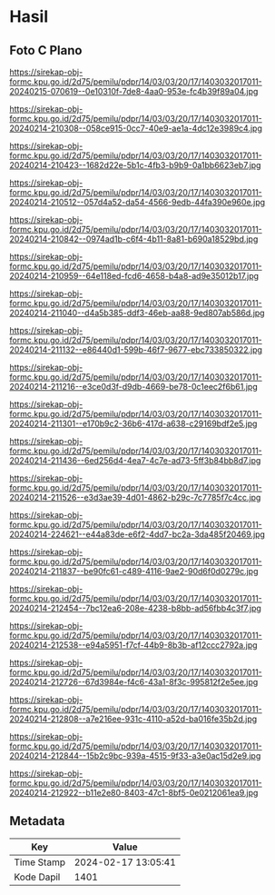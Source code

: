 # Hasil

## Foto C Plano

https://sirekap-obj-formc.kpu.go.id/2d75/pemilu/pdpr/14/03/03/20/17/1403032017011-20240215-070619--0e10310f-7de8-4aa0-953e-fc4b39f89a04.jpg

https://sirekap-obj-formc.kpu.go.id/2d75/pemilu/pdpr/14/03/03/20/17/1403032017011-20240214-210308--058ce915-0cc7-40e9-ae1a-4dc12e3989c4.jpg

https://sirekap-obj-formc.kpu.go.id/2d75/pemilu/pdpr/14/03/03/20/17/1403032017011-20240214-210423--1682d22e-5b1c-4fb3-b9b9-0a1bb6623eb7.jpg

https://sirekap-obj-formc.kpu.go.id/2d75/pemilu/pdpr/14/03/03/20/17/1403032017011-20240214-210512--057d4a52-da54-4566-9edb-44fa390e960e.jpg

https://sirekap-obj-formc.kpu.go.id/2d75/pemilu/pdpr/14/03/03/20/17/1403032017011-20240214-210842--0974ad1b-c6f4-4b11-8a81-b690a18529bd.jpg

https://sirekap-obj-formc.kpu.go.id/2d75/pemilu/pdpr/14/03/03/20/17/1403032017011-20240214-210959--64e118ed-fcd6-4658-b4a8-ad9e35012b17.jpg

https://sirekap-obj-formc.kpu.go.id/2d75/pemilu/pdpr/14/03/03/20/17/1403032017011-20240214-211040--d4a5b385-ddf3-46eb-aa88-9ed807ab586d.jpg

https://sirekap-obj-formc.kpu.go.id/2d75/pemilu/pdpr/14/03/03/20/17/1403032017011-20240214-211132--e86440d1-599b-46f7-9677-ebc733850322.jpg

https://sirekap-obj-formc.kpu.go.id/2d75/pemilu/pdpr/14/03/03/20/17/1403032017011-20240214-211216--e3ce0d3f-d9db-4669-be78-0c1eec2f6b61.jpg

https://sirekap-obj-formc.kpu.go.id/2d75/pemilu/pdpr/14/03/03/20/17/1403032017011-20240214-211301--e170b9c2-36b6-417d-a638-c29169bdf2e5.jpg

https://sirekap-obj-formc.kpu.go.id/2d75/pemilu/pdpr/14/03/03/20/17/1403032017011-20240214-211436--6ed256d4-4ea7-4c7e-ad73-5ff3b84bb8d7.jpg

https://sirekap-obj-formc.kpu.go.id/2d75/pemilu/pdpr/14/03/03/20/17/1403032017011-20240214-211526--e3d3ae39-4d01-4862-b29c-7c7785f7c4cc.jpg

https://sirekap-obj-formc.kpu.go.id/2d75/pemilu/pdpr/14/03/03/20/17/1403032017011-20240214-224621--e44a83de-e6f2-4dd7-bc2a-3da485f20469.jpg

https://sirekap-obj-formc.kpu.go.id/2d75/pemilu/pdpr/14/03/03/20/17/1403032017011-20240214-211837--be90fc61-c489-4116-9ae2-90d6f0d0279c.jpg

https://sirekap-obj-formc.kpu.go.id/2d75/pemilu/pdpr/14/03/03/20/17/1403032017011-20240214-212454--7bc12ea6-208e-4238-b8bb-ad56fbb4c3f7.jpg

https://sirekap-obj-formc.kpu.go.id/2d75/pemilu/pdpr/14/03/03/20/17/1403032017011-20240214-212538--e94a5951-f7cf-44b9-8b3b-af12ccc2792a.jpg

https://sirekap-obj-formc.kpu.go.id/2d75/pemilu/pdpr/14/03/03/20/17/1403032017011-20240214-212726--67d3984e-f4c6-43a1-8f3c-995812f2e5ee.jpg

https://sirekap-obj-formc.kpu.go.id/2d75/pemilu/pdpr/14/03/03/20/17/1403032017011-20240214-212808--a7e216ee-931c-4110-a52d-ba016fe35b2d.jpg

https://sirekap-obj-formc.kpu.go.id/2d75/pemilu/pdpr/14/03/03/20/17/1403032017011-20240214-212844--15b2c9bc-939a-4515-9f33-a3e0ac15d2e9.jpg

https://sirekap-obj-formc.kpu.go.id/2d75/pemilu/pdpr/14/03/03/20/17/1403032017011-20240214-212922--b11e2e80-8403-47c1-8bf5-0e0212061ea9.jpg


## Metadata

| Key        | Value               |
| ---------- | ------------------- |
| Time Stamp | 2024-02-17 13:05:41 |
| Kode Dapil | 1401                |



